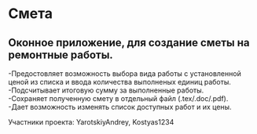 # Смета
## Оконное приложение, для создание сметы на ремонтные работы.  
-Предостовляет возможность выбора вида работы с установленной ценой из списка и ввода количества выполненых единиц работы.  
-Подсчитывает итоговую сумму за выполненные работы.  
-Сохраняет полученную смету в отдельный файл (.tex/.doc/.pdf).  
-Дает возможность изменять список доступных работ и их цены.  
  
Участники проекта: YarotskiyAndrey, Kostyas1234
